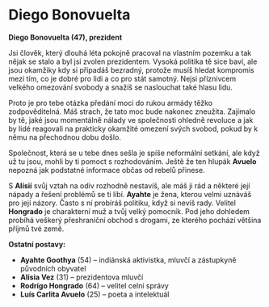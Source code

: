 # Diego Bonovuelta

__Diego Bonovuelta (47), prezident__

Jsi člověk, který dlouhá léta pokojně pracoval na vlastním pozemku a tak nějak se stalo a byl jsi zvolen prezidentem. Vysoká politika tě sice baví, ale jsou okamžiky kdy si připadáš bezradný, protože musíš hledat kompromis mezi tím, co je dobré pro lidi a co pro stát samotný. Nejsi příznivcem velkého omezování svobody a snažíš se naslouchat také hlasu lidu.

Proto je pro tebe otázka předání moci do rukou armády těžko zodpověditelná. Máš strach, že tato moc bude nakonec zneužita. Zajímalo by tě, jaké jsou momentálně nálady ve společnosti ohledně revoluce a jak by lidé reagovali na prakticky okamžité omezení svých svobod, pokud by k němu na přechodnou dobu došlo.

Společnost, která se u tebe dnes sešla je spíše neformální setkání, ale když už tu jsou, mohli by ti pomoct s rozhodováním. Ještě že ten hlupák __Avuelo__ nepozná jak podstatné informace občas od rebelů přinese.

S __Alísií__ svůj vztah na odiv rozhodně nestavíš, ale máš ji rád a některé její nápady a řešení problémů se ti líbí. __Ayahte__ je žena, kterou velmi uznáváš pro její názory. Často s ní probíráš politiku, když si nevíš rady. Velitel __Hongrado__ je charakterní muž a tvůj velký pomocník. Pod jeho dohledem probíhá veškerý přeshraniční obchod s drogami, ze kterého pochází většina příjmů tvé země.

<!-- novy sloupec -->
__Ostatní postavy:__
- __Ayahte Goothya__ (54) – indiánská aktivistka, mluvčí a zástupkyně původních obyvatel
- __Alísia Vez__ (31) – prezidentova mluvčí
- __Rodrígo Hongrado__ (64) – velitel celní správy
- __Luís Carlita Avuelo__ (25) – poeta a intelektuál
